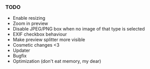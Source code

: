 ### TODO
- Enable resizing
- Zoom in preview
- Disable JPEG/PNG box when no image of that type is selected
- EXIF checkbox behaviour
- Make preview splitter more visible
- Cosmetic changes <3
- Updater
- Bugfix
- Optimization (don't eat memory, my dear)

